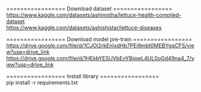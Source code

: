 ================= Download dataset =================<br>
https://www.kaggle.com/datasets/ashimstha/lettuce-health-compiled-dataset<br>
https://www.kaggle.com/datasets/ashishjstar/lettuce-diseases

================= Download model pre-train ================= 
https://drive.google.com/file/d/1CJOl2rkEnIxdHb7PEj9mbt0MEBYgqCFS/view?usp=drive_link
https://drive.google.com/file/d/1HEkbYESUVbEnYBjqwL4UL0oGd49na4_7/view?usp=drive_link

================= Install library =================<br>
pip install -r requirements.txt

